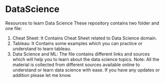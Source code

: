 # DataScience
Resources to learn Data Science
These repository contains two folder and one file:
1. Cheat Sheet: It Contains Cheat Sheet related to Data Science domain.
2. Tableau: It Contains some examples which you can practice or understand to learn tableau.
3. Data Science and ML: The file contains different links and sources which will help you to learn about the data science topics.
Note: All the material is collected from different sources available online to understand or learn data science with ease. If you have any updates or addition please let me know.
